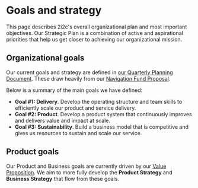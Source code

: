 # Goals and strategy

This page describes 2i2c's overall organizational plan and most important objectives.
Our Strategic Plan is a combination of active and aspirational priorities that help us get closer to achieving our organizational mission.

## Organizational goals

Our current goals and strategy are defined in [our Quarterly Planning Document](https://docs.google.com/document/d/1aI-NhVOqx6G1n8pBMS6oDSBaZlSoR2Z-jhudJMBbhg8/edit?tab=t.booqt11zw100). These draw heavily from our [Navigation Fund Proposal](https://docs.google.com/document/d/1xIUGlzq3GYT7xWy7j6bMxqVG6P2_7erhY3USDdu1V_U/edit?tab=t.0#bookmark=id.rjsjvfo6qpxi).

Below is a summary of the main goals we have defined:

- **Goal #1:  Delivery**.  Develop the operating structure and team skills to efficiently scale our product and service delivery. 
- **Goal #2: Product**. Develop a product system that continuously improves and delivers value and impact at scale. 
- **Goal #3:  Sustainability**. Build a business model that is competitive and gives us resources to sustain and scale our service. 

## Product goals

Our Product and Business goals are currently driven by our [Value Proposition](#mission:value-proposition). We aim to more fully develop the **Product Strategy** and **Business Strategy** that flow from these goals.
